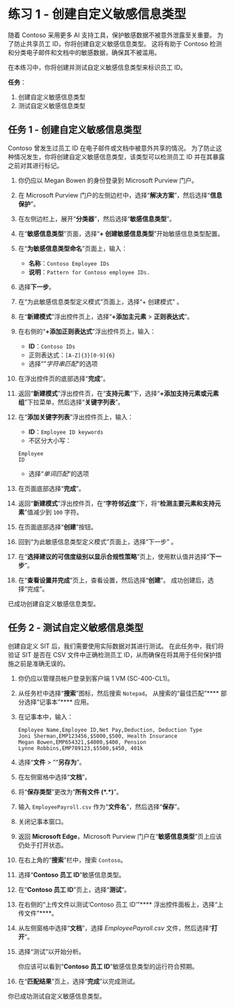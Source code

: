 # 练习 1 - 创建自定义敏感信息类型

随着 Contoso 采用更多 AI 支持工具，保护敏感数据不被意外泄露至关重要。 为了防止共享员工 ID，你将创建自定义敏感信息类型。 这将有助于 Contoso 检测和分类电子邮件和文档中的敏感数据，确保其不被滥用。

在本练习中，你将创建并测试自定义敏感信息类型来标识员工 ID。

**任务**：

1. 创建自定义敏感信息类型
1. 测试自定义敏感信息类型

## 任务 1 - 创建自定义敏感信息类型

Contoso 曾发生过员工 ID 在电子邮件或文档中被意外共享的情况。 为了防止这种情况发生，你将创建自定义敏感信息类型，该类型可以检测员工 ID 并在其暴露之前对其进行标记。

1. 你仍应以 Megan Bowen 的身份登录到 Microsoft Purview 门户。

1. 在 Microsoft Purview 门户的左侧边栏中，选择“**解决方案**”，然后选择“**信息保护**”。

1. 在左侧边栏上，展开“**分类器**”，然后选择“**敏感信息类型**”。

1. 在“**敏感信息类型**”页面，选择“**+ 创建敏感信息类型**”开始敏感信息类型配置。

1. 在“**为敏感信息类型命名**”页面上，输入：

    - **名称**：`Contoso Employee IDs`
    - **说明**：`Pattern for Contoso employee IDs.`

1. 选择**下一步**。

1. 在“为此敏感信息类型定义模式”页面上，选择“+ 创建模式” 。

1. 在“**新建模式**”浮出控件页上，选择“**+添加主元素** > **正则表达式**”。

1. 在右侧的“**+添加正则表达式**”浮出控件页上，输入：

    - **ID**：`Contoso IDs`
    - 正则表达式：`[A-Z]{3}[0-9]{6}`
    - 选择“”_字符串匹配_”的选项

1. 在浮出控件页的底部选择“**完成**”。

1. 返回“**新建模式**”浮出控件页，在“**支持元素**”下，选择“**+添加支持元素或元素组**”下拉菜单，然后选择“**关键字列表**”。

1. 在“**添加关键字列表**”浮出控件页上，输入：

    - **ID**：`Employee ID keywords`
    - 不区分大小写：

    ```text
    Employee
    ID
    ```

    - 选择“_单词匹配_”的选项

1. 在页面底部选择“**完成**”。

1. 返回“**新建模式**”浮出控件页，在“**字符邻近度**”下，将“**检测主要元素和支持元素**”值减少到 `100` 字符。

1. 在页面底部选择“**创建**”按钮。

1. 回到“为此敏感信息类型定义模式”页面上，选择“下一步” 。

1. 在“**选择建议的可信度级别以显示合规性策略**”页上，使用默认值并选择“**下一步**”。

1. 在“**查看设置并完成**”页上，查看设置，然后选择“**创建**”。 成功创建后，选择“完成”。

已成功创建自定义敏感信息类型。

## 任务 2 - 测试自定义敏感信息类型

创建自定义 SIT 后，我们需要使用实际数据对其进行测试。 在此任务中，我们将验证 SIT 是否在 CSV 文件中正确检测员工 ID，从而确保在将其用于任何保护措施之前是准确无误的。

1. 你仍应以管理员帐户登录到客户端 1 VM (SC-400-CL1)。

1. 从任务栏中选择“**搜索**”图标，然后搜索 `Notepad`。 从搜索的“最佳匹配”**** 部分选择“记事本”**** 应用。

1. 在记事本中，输入：

    ``` text
    Employee Name,Employee ID,Net Pay,Deduction, Deduction Type
    Joni Sherman,EMP123456,$5000,$500, Health Insurance
    Megan Bowen,EMP654321,$4000,$400, Pension
    Lynne Robbins,EMP789123,$5500,$450, 401k
    ```

1. 选择“**文件** > ”“**另存为**”。

1. 在左侧窗格中选择“**文档**”。

1. 将“**保存类型**”更改为“**所有文件 (\*.*)**”。

1. 输入 `EmployeePayroll.csv` 作为“**文件名**”，然后选择“**保存**”。

1. 关闭记事本窗口。

1. 返回 **Microsoft Edge**，Microsoft Purview 门户在“**敏感信息类型**”页上应该仍处于打开状态。

1. 在右上角的“**搜索**”栏中，搜索 `Contoso`。

1. 选择“**Contoso 员工 ID**”敏感信息类型。

1. 在“**Contoso 员工 ID**”页上，选择“**测试**”。

1. 在右侧的“上传文件以测试‘Contoso 员工 ID’”**** 浮出控件面板上，选择“上传文件”****。

1. 从左侧窗格中选择“**文档**”，选择 _EmployeePayroll.csv_ 文件，然后选择“**打开**”。

1. 选择“测试”以开始分析。

   你应该可以看到“**Contoso 员工 ID**”敏感信息类型的运行符合预期。

1. 在“**匹配结果**”页上，选择“**完成**”以完成测试。

你已成功测试自定义敏感信息类型。

